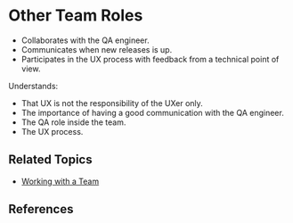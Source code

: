 # Other Team Roles

* Collaborates with the QA engineer.
* Communicates when new releases is up.
* Participates in the UX process with feedback from a technical point of view.

Understands:

* That UX is not the responsibility of the UXer only.
* The importance of having a good communication with the QA engineer.
* The QA role inside the team.
* The UX process.

## Related Topics

* [Working with a Team](/working-with-a-team.md)

## References
